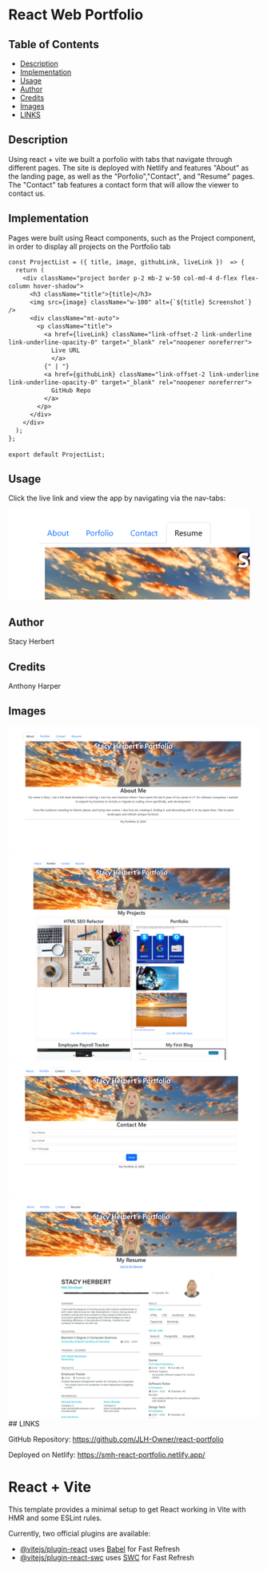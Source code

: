 # React Web Portfolio

## Table of Contents
- [Description](#description)
- [Implementation](#implementation)
- [Usage](#usage)
- [Author](#author)
- [Credits](#credits)
- [Images](#images)
- [LINKS](#links)

## Description
Using react + vite we built a porfolio with tabs that navigate through different pages. The site is deployed with Netlify and features "About" as the landing page, as well as the "Porfolio","Contact", and "Resume" pages. The "Contact" tab features a contact form that will allow the viewer to contact us.

## Implementation
Pages were built using React components, such as the Project component, in order to display all projects on the Portfolio tab
```
const ProjectList = ({ title, image, githubLink, liveLink })  => {
  return (
    <div className="project border p-2 mb-2 w-50 col-md-4 d-flex flex-column hover-shadow">
      <h3 className="title">{title}</h3>
      <img src={image} className="w-100" alt={`${title} Screenshot`} />
      <div className="mt-auto">
        <p className="title">
          <a href={liveLink} className="link-offset-2 link-underline link-underline-opacity-0" target="_blank" rel="noopener noreferrer">
            Live URL
            </a>
          {" | "}
          <a href={githubLink} className="link-offset-2 link-underline link-underline-opacity-0" target="_blank" rel="noopener noreferrer">
            GitHub Repo
          </a>
        </p>
      </div>
    </div>    
  );
};

export default ProjectList;
```
## Usage
Click the live link and view the app by navigating via the nav-tabs:

<img src="src/assets/images/navbar-ss.png">

## Author
Stacy Herbert

## Credits
Anthony Harper

## Images
<img src="src\assets\images\about-ss.png">
<img src="src\assets\images\app-ss.png">
<img src="src\assets\images\contact-ss.png">
<img src="src\assets\images\resume-ss.png">
## LINKS

GitHub Repository: https://github.com/JLH-Owner/react-portfolio

Deployed on Netlify: https://smh-react-portfolio.netlify.app/

# React + Vite

This template provides a minimal setup to get React working in Vite with HMR and some ESLint rules.

Currently, two official plugins are available:

- [@vitejs/plugin-react](https://github.com/vitejs/vite-plugin-react/blob/main/packages/plugin-react/README.md) uses [Babel](https://babeljs.io/) for Fast Refresh
- [@vitejs/plugin-react-swc](https://github.com/vitejs/vite-plugin-react-swc) uses [SWC](https://swc.rs/) for Fast Refresh